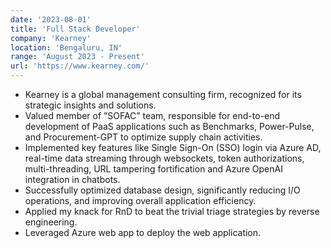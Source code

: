 ```yaml
---
date: '2023-08-01'
title: 'Full Stack Developer'
company: 'Kearney'
location: 'Bengaluru, IN'
range: 'August 2023 - Present'
url: 'https://www.kearney.com/'
---
```


- Kearney is a global management consulting firm, recognized for its strategic insights and solutions.
- Valued member of ”SOFAC” team, responsible for end-to-end development of PaaS applications such as Benchmarks, Power-Pulse, and Procurement-GPT to optimize supply chain activities.
- Implemented key features like Single Sign-On (SSO) login via Azure AD, real-time data streaming through websockets, token authorizations, multi-threading, URL tampering fortification and Azure OpenAI integration in chatbots.
- Successfully optimized database design, significantly reducing I/O operations, and improving overall application efficiency.
- Applied my knack for RnD to beat the trivial triage strategies by reverse engineering.
- Leveraged Azure web app to deploy the web application.